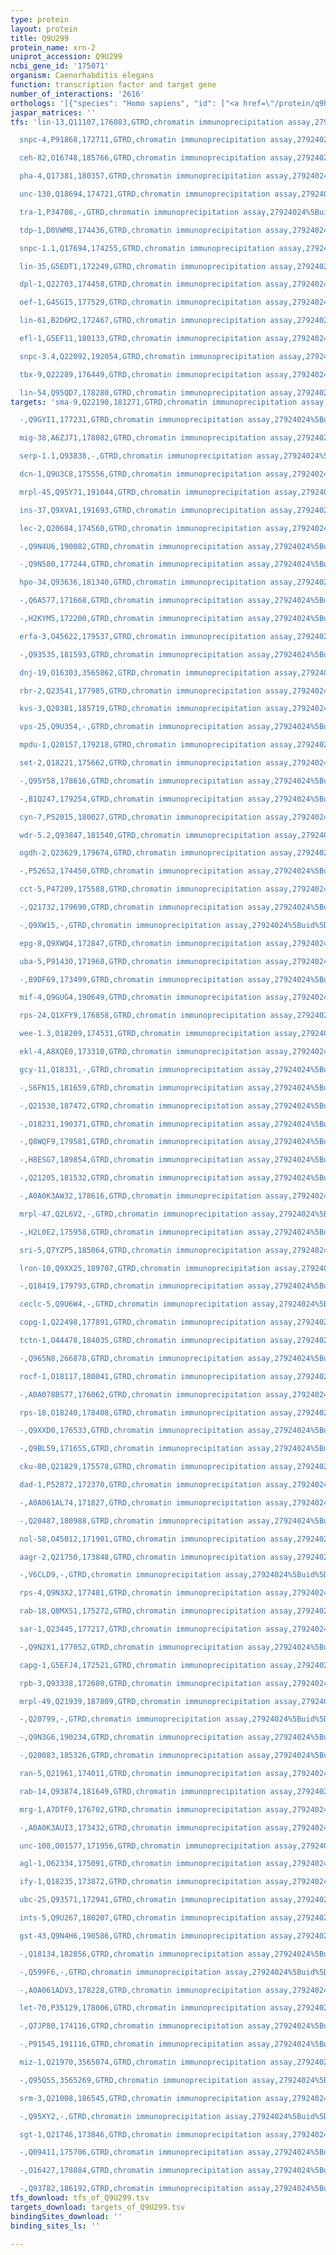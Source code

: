 ```yaml
---
type: protein
layout: protein
title: Q9U299
protein_name: xrn-2
uniprot_accession: Q9U299
ncbi_gene_id: '175071'
organism: Caenorhabditis elegans
function: transcription factor and target gene
number_of_interactions: '2616'
orthologs: '[{"species": "Homo sapiens", "id": ["<a href=\"/protein/q9h0d6\">Q9H0D6</a>"]}, {"species": "Mus musculus", "id": ["<a href=\"/protein/q9dbr1\">Q9DBR1</a>"]}, {"species": "Rattus norvegicus", "id": ["<a href=\"/protein/d4a914\">D4A914</a>"]}, {"species": "Drosophila melanogaster", "id": ["<a href=\"/protein/q9vm71\">Q9VM71</a>"]}, {"species": "Danio rerio", "id": ["<a href=\"/protein/a0a0r4isj3\">A0A0R4ISJ3</a>"]}, {"species": "Saccharomyces cerevisiae", "id": ["<a href=\"/protein/q02792\">Q02792</a>"]}]'
jaspar_matrices: ''
tfs: 'lin-13,Q11107,176083,GTRD,chromatin immunoprecipitation assay,27924024%5Buid%5D,No

  snpc-4,P91868,172711,GTRD,chromatin immunoprecipitation assay,27924024%5Buid%5D,No

  ceh-82,O16748,185766,GTRD,chromatin immunoprecipitation assay,27924024%5Buid%5D,No

  pha-4,Q17381,180357,GTRD,chromatin immunoprecipitation assay,27924024%5Buid%5D,No

  unc-130,Q18694,174721,GTRD,chromatin immunoprecipitation assay,27924024%5Buid%5D,No

  tra-1,P34708,-,GTRD,chromatin immunoprecipitation assay,27924024%5Buid%5D,No

  tdp-1,D0VWM8,174436,GTRD,chromatin immunoprecipitation assay,27924024%5Buid%5D,No

  snpc-1.1,Q17694,174255,GTRD,chromatin immunoprecipitation assay,27924024%5Buid%5D,No

  lin-35,G5EDT1,172249,GTRD,chromatin immunoprecipitation assay,27924024%5Buid%5D,No

  dpl-1,Q22703,174458,GTRD,chromatin immunoprecipitation assay,27924024%5Buid%5D,No

  oef-1,G4SGI5,177529,GTRD,chromatin immunoprecipitation assay,27924024%5Buid%5D,No

  lin-61,B2D6M2,172467,GTRD,chromatin immunoprecipitation assay,27924024%5Buid%5D,No

  efl-1,G5EF11,180133,GTRD,chromatin immunoprecipitation assay,27924024%5Buid%5D,No

  snpc-3.4,Q22092,192054,GTRD,chromatin immunoprecipitation assay,27924024%5Buid%5D,No

  tbx-9,Q22289,176449,GTRD,chromatin immunoprecipitation assay,27924024%5Buid%5D,No

  lin-54,Q95QD7,178280,GTRD,chromatin immunoprecipitation assay,27924024%5Buid%5D,No'
targets: 'sma-9,Q22190,181271,GTRD,chromatin immunoprecipitation assay,27924024%5Buid%5D,No

  -,Q9GYI1,177231,GTRD,chromatin immunoprecipitation assay,27924024%5Buid%5D,No

  mig-38,A6ZJ71,178082,GTRD,chromatin immunoprecipitation assay,27924024%5Buid%5D,No

  serp-1.1,Q93838,-,GTRD,chromatin immunoprecipitation assay,27924024%5Buid%5D,No

  dcn-1,Q9U3C8,175556,GTRD,chromatin immunoprecipitation assay,27924024%5Buid%5D,No

  mrpl-45,Q95Y71,191044,GTRD,chromatin immunoprecipitation assay,27924024%5Buid%5D,No

  ins-37,Q9XVA1,191693,GTRD,chromatin immunoprecipitation assay,27924024%5Buid%5D,No

  lec-2,Q20684,174560,GTRD,chromatin immunoprecipitation assay,27924024%5Buid%5D,No

  -,Q9N4U6,190082,GTRD,chromatin immunoprecipitation assay,27924024%5Buid%5D,No

  -,Q9N580,177244,GTRD,chromatin immunoprecipitation assay,27924024%5Buid%5D,No

  hpo-34,Q93636,181340,GTRD,chromatin immunoprecipitation assay,27924024%5Buid%5D,No

  -,Q6A577,171668,GTRD,chromatin immunoprecipitation assay,27924024%5Buid%5D,No

  -,H2KYM5,172200,GTRD,chromatin immunoprecipitation assay,27924024%5Buid%5D,No

  erfa-3,O45622,179537,GTRD,chromatin immunoprecipitation assay,27924024%5Buid%5D,No

  -,Q93535,181593,GTRD,chromatin immunoprecipitation assay,27924024%5Buid%5D,No

  dnj-19,O16303,3565862,GTRD,chromatin immunoprecipitation assay,27924024%5Buid%5D,No

  rbr-2,Q23541,177985,GTRD,chromatin immunoprecipitation assay,27924024%5Buid%5D,No

  kvs-3,Q20381,185719,GTRD,chromatin immunoprecipitation assay,27924024%5Buid%5D,No

  vps-25,Q9U354,-,GTRD,chromatin immunoprecipitation assay,27924024%5Buid%5D,No

  mpdu-1,Q20157,179218,GTRD,chromatin immunoprecipitation assay,27924024%5Buid%5D,No

  set-2,Q18221,175662,GTRD,chromatin immunoprecipitation assay,27924024%5Buid%5D,No

  -,Q95Y58,178616,GTRD,chromatin immunoprecipitation assay,27924024%5Buid%5D,No

  -,B1Q247,179254,GTRD,chromatin immunoprecipitation assay,27924024%5Buid%5D,No

  cyn-7,P52015,180027,GTRD,chromatin immunoprecipitation assay,27924024%5Buid%5D,No

  wdr-5.2,Q93847,181540,GTRD,chromatin immunoprecipitation assay,27924024%5Buid%5D,No

  ogdh-2,Q23629,179674,GTRD,chromatin immunoprecipitation assay,27924024%5Buid%5D,No

  -,P52652,174450,GTRD,chromatin immunoprecipitation assay,27924024%5Buid%5D,No

  cct-5,P47209,175588,GTRD,chromatin immunoprecipitation assay,27924024%5Buid%5D,No

  -,Q21732,179690,GTRD,chromatin immunoprecipitation assay,27924024%5Buid%5D,No

  -,Q9XW15,-,GTRD,chromatin immunoprecipitation assay,27924024%5Buid%5D,No

  epg-8,Q9XWQ4,172847,GTRD,chromatin immunoprecipitation assay,27924024%5Buid%5D,No

  uba-5,P91430,171968,GTRD,chromatin immunoprecipitation assay,27924024%5Buid%5D,No

  -,B9DF69,173499,GTRD,chromatin immunoprecipitation assay,27924024%5Buid%5D,No

  mif-4,Q9GUG4,190649,GTRD,chromatin immunoprecipitation assay,27924024%5Buid%5D,No

  rps-24,Q1XFY9,176858,GTRD,chromatin immunoprecipitation assay,27924024%5Buid%5D,No

  wee-1.3,O18209,174531,GTRD,chromatin immunoprecipitation assay,27924024%5Buid%5D,No

  ekl-4,A8XQE0,173310,GTRD,chromatin immunoprecipitation assay,27924024%5Buid%5D,No

  gcy-11,Q18331,-,GTRD,chromatin immunoprecipitation assay,27924024%5Buid%5D,No

  -,S6FN15,181659,GTRD,chromatin immunoprecipitation assay,27924024%5Buid%5D,No

  -,Q21530,187472,GTRD,chromatin immunoprecipitation assay,27924024%5Buid%5D,No

  -,O18231,190371,GTRD,chromatin immunoprecipitation assay,27924024%5Buid%5D,No

  -,Q8WQF9,179581,GTRD,chromatin immunoprecipitation assay,27924024%5Buid%5D,No

  -,H8ESG7,189854,GTRD,chromatin immunoprecipitation assay,27924024%5Buid%5D,No

  -,Q21205,181532,GTRD,chromatin immunoprecipitation assay,27924024%5Buid%5D,No

  -,A0A0K3AW32,178616,GTRD,chromatin immunoprecipitation assay,27924024%5Buid%5D,No

  mrpl-47,Q2L6V2,-,GTRD,chromatin immunoprecipitation assay,27924024%5Buid%5D,No

  -,H2L0E2,175958,GTRD,chromatin immunoprecipitation assay,27924024%5Buid%5D,No

  sri-5,Q7YZP5,185064,GTRD,chromatin immunoprecipitation assay,27924024%5Buid%5D,No

  lron-10,Q9XX25,189707,GTRD,chromatin immunoprecipitation assay,27924024%5Buid%5D,No

  -,Q18419,179793,GTRD,chromatin immunoprecipitation assay,27924024%5Buid%5D,No

  ceclc-5,Q9U6W4,-,GTRD,chromatin immunoprecipitation assay,27924024%5Buid%5D,No

  copg-1,Q22498,177891,GTRD,chromatin immunoprecipitation assay,27924024%5Buid%5D,No

  tctn-1,O44478,184035,GTRD,chromatin immunoprecipitation assay,27924024%5Buid%5D,No

  -,Q965N8,266878,GTRD,chromatin immunoprecipitation assay,27924024%5Buid%5D,No

  rocf-1,O18117,180041,GTRD,chromatin immunoprecipitation assay,27924024%5Buid%5D,No

  -,A0A078BS77,176062,GTRD,chromatin immunoprecipitation assay,27924024%5Buid%5D,No

  rps-18,O18240,178408,GTRD,chromatin immunoprecipitation assay,27924024%5Buid%5D,No

  -,Q9XXD0,176533,GTRD,chromatin immunoprecipitation assay,27924024%5Buid%5D,No

  -,Q9BL59,171655,GTRD,chromatin immunoprecipitation assay,27924024%5Buid%5D,No

  cku-80,Q21829,175578,GTRD,chromatin immunoprecipitation assay,27924024%5Buid%5D,No

  dad-1,P52872,172370,GTRD,chromatin immunoprecipitation assay,27924024%5Buid%5D,No

  -,A0A061AL74,171827,GTRD,chromatin immunoprecipitation assay,27924024%5Buid%5D,No

  -,Q20487,180988,GTRD,chromatin immunoprecipitation assay,27924024%5Buid%5D,No

  nol-58,O45012,171901,GTRD,chromatin immunoprecipitation assay,27924024%5Buid%5D,No

  aagr-2,Q21750,173848,GTRD,chromatin immunoprecipitation assay,27924024%5Buid%5D,No

  -,V6CLD9,-,GTRD,chromatin immunoprecipitation assay,27924024%5Buid%5D,No

  rps-4,Q9N3X2,177481,GTRD,chromatin immunoprecipitation assay,27924024%5Buid%5D,No

  rab-18,Q8MXS1,175272,GTRD,chromatin immunoprecipitation assay,27924024%5Buid%5D,No

  sar-1,Q23445,177217,GTRD,chromatin immunoprecipitation assay,27924024%5Buid%5D,No

  -,Q9N2X1,177052,GTRD,chromatin immunoprecipitation assay,27924024%5Buid%5D,No

  capg-1,G5EFJ4,172521,GTRD,chromatin immunoprecipitation assay,27924024%5Buid%5D,No

  rpb-3,Q93338,172680,GTRD,chromatin immunoprecipitation assay,27924024%5Buid%5D,No

  mrpl-49,Q21939,187809,GTRD,chromatin immunoprecipitation assay,27924024%5Buid%5D,No

  -,Q20799,-,GTRD,chromatin immunoprecipitation assay,27924024%5Buid%5D,No

  -,Q9N3G6,190234,GTRD,chromatin immunoprecipitation assay,27924024%5Buid%5D,No

  -,Q20083,185326,GTRD,chromatin immunoprecipitation assay,27924024%5Buid%5D,No

  ran-5,Q21961,174011,GTRD,chromatin immunoprecipitation assay,27924024%5Buid%5D,No

  rab-14,Q93874,181649,GTRD,chromatin immunoprecipitation assay,27924024%5Buid%5D,No

  mrg-1,A7DTF0,176702,GTRD,chromatin immunoprecipitation assay,27924024%5Buid%5D,No

  -,A0A0K3AUI3,173432,GTRD,chromatin immunoprecipitation assay,27924024%5Buid%5D,No

  unc-108,O01577,171956,GTRD,chromatin immunoprecipitation assay,27924024%5Buid%5D,No

  agl-1,O62334,175091,GTRD,chromatin immunoprecipitation assay,27924024%5Buid%5D,No

  ify-1,Q18235,173872,GTRD,chromatin immunoprecipitation assay,27924024%5Buid%5D,No

  ubc-25,Q93571,172941,GTRD,chromatin immunoprecipitation assay,27924024%5Buid%5D,No

  ints-5,Q9U267,180207,GTRD,chromatin immunoprecipitation assay,27924024%5Buid%5D,No

  gst-43,Q9N4H6,190586,GTRD,chromatin immunoprecipitation assay,27924024%5Buid%5D,No

  -,Q18134,182856,GTRD,chromatin immunoprecipitation assay,27924024%5Buid%5D,No

  -,Q599F6,-,GTRD,chromatin immunoprecipitation assay,27924024%5Buid%5D,No

  -,A0A061ADV3,178228,GTRD,chromatin immunoprecipitation assay,27924024%5Buid%5D,No

  let-70,P35129,178006,GTRD,chromatin immunoprecipitation assay,27924024%5Buid%5D,No

  -,Q7JP80,174116,GTRD,chromatin immunoprecipitation assay,27924024%5Buid%5D,No

  -,P91545,191116,GTRD,chromatin immunoprecipitation assay,27924024%5Buid%5D,No

  miz-1,Q21970,3565074,GTRD,chromatin immunoprecipitation assay,27924024%5Buid%5D,No

  -,Q95Q55,3565269,GTRD,chromatin immunoprecipitation assay,27924024%5Buid%5D,No

  srm-3,Q21008,186545,GTRD,chromatin immunoprecipitation assay,27924024%5Buid%5D,No

  -,Q95XY2,-,GTRD,chromatin immunoprecipitation assay,27924024%5Buid%5D,No

  sgt-1,Q21746,173846,GTRD,chromatin immunoprecipitation assay,27924024%5Buid%5D,No

  -,Q09411,175706,GTRD,chromatin immunoprecipitation assay,27924024%5Buid%5D,No

  -,O16427,178884,GTRD,chromatin immunoprecipitation assay,27924024%5Buid%5D,No

  -,Q93782,186192,GTRD,chromatin immunoprecipitation assay,27924024%5Buid%5D,No'
tfs_download: tfs_of_Q9U299.tsv
targets_download: targets_of_Q9U299.tsv
bindingSites_download: ''
binding_sites_ls: ''

---
```

